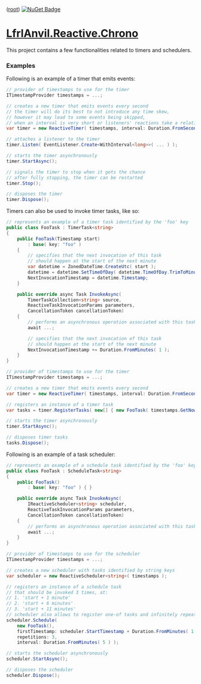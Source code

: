 ﻿([root](https://github.com/CalionVarduk/LfrlAnvil/blob/main/readme.md))
[![NuGet Badge](https://buildstats.info/nuget/LfrlAnvil.Reactive.Chrono)](https://www.nuget.org/packages/LfrlAnvil.Reactive.Chrono/)

# [LfrlAnvil.Reactive.Chrono](https://github.com/CalionVarduk/LfrlAnvil/tree/main/src/LfrlAnvil.Reactive/LfrlAnvil.Reactive.Chrono)

This project contains a few functionalities related to timers and schedulers.

### Examples

Following is an example of a timer that emits events:
```csharp
// provider of timestamps to use for the timer
ITimestampProvider timestamps = ...;

// creates a new timer that emits events every second
// the timer will do its best to not introduce any time skew,
// however it may lead to some events being skipped,
// when an interval is very short or listeners' reactions take a relatively long time to complete
var timer = new ReactiveTimer( timestamps, interval: Duration.FromSeconds( 1 ) );

// attaches a listener to the timer
timer.Listen( EventListener.Create<WithInterval<long>>( ... ) );

// starts the timer asynchronously
timer.StartAsync();

// signals the timer to stop when it gets the chance
// after fully stopping, the timer can be restarted
timer.Stop();

// disposes the timer
timer.Dispose();
```

Timers can also be used to invoke timer tasks, like so:
```csharp
// represents an example of a timer task identified by the 'foo' key
public class FooTask : TimerTask<string>
{
    public FooTask(Timestamp start)
        : base( key: "foo" )
    {
        // specifies that the next invocation of this task
        // should happen at the start of the next minute
        var datetime = ZonedDateTime.CreateUtc( start );
        datetime = datetime.SetTimeOfDay( datetime.TimeOfDay.TrimToMinute() ) + Duration.FromMinutes( 1 );
        NextInvocationTimestamp = datetime.Timestamp;
    }

    public override async Task InvokeAsync(
        TimerTaskCollection<string> source,
        ReactiveTaskInvocationParams parameters,
        CancellationToken cancellationToken)
    {
        // performs an asynchronous operation associated with this task
        await ...;

        // specifies that the next invocation of this task
        // should happen at the start of the next minute
        NextInvocationTimestamp += Duration.FromMinutes( 1 );
    }
}

// provider of timestamps to use for the timer
ITimestampProvider timestamps = ...;

// creates a new timer that emits events every second
var timer = new ReactiveTimer( timestamps, interval: Duration.FromSeconds( 1 ) );

// registers an instance of a timer task
var tasks = timer.RegisterTasks( new[] { new FooTask( timestamps.GetNow() ) } );

// starts the timer asynchronously
timer.StartAsync();

// disposes timer tasks
tasks.Dispose();
```

Following is an example of a task scheduler:
```csharp
// represents an example of a schedule task identified by the 'foo' key
public class FooTask : ScheduleTask<string>
{
    public FooTask()
        : base( key: "foo" ) { }

    public override async Task InvokeAsync(
        IReactiveScheduler<string> scheduler,
        ReactiveTaskInvocationParams parameters,
        CancellationToken cancellationToken)
    {
        // performs an asynchronous operation associated with this task
        await ...;
    }
}

// provider of timestamps to use for the scheduler
ITimestampProvider timestamps = ...;

// creates a new scheduler with tasks identified by string keys
var scheduler = new ReactiveScheduler<string>( timestamps );

// registers an instance of a schedule task
// that should be invoked 3 times, at:
// 1. 'start + 1 minute'
// 2. 'start + 6 minutes'
// 3. 'start + 11 minutes'
// scheduler also allows to register one-of tasks and infinitely repeating tasks
scheduler.Schedule(
    new FooTask(),
    firstTimestamp: scheduler.StartTimestamp + Duration.FromMinutes( 1 ),
    repetitions: 3,
    interval: Duration.FromMinutes( 5 ) );

// starts the scheduler asynchronously
scheduler.StartAsync();

// disposes the scheduler
scheduler.Dispose();
```

